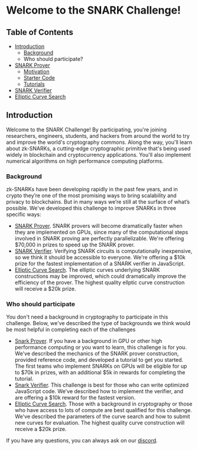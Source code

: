 # Welcome to the SNARK Challenge! 

## Table of Contents

- [Introduction](#introduction)
	+ [Background](#background)
	+ Who should participate?
- [SNARK Prover](https://coinlist.co/build/coda/pages/prover)
	+ [Motivation](https://coinlist.co/build/coda/pages/prover#motivation)
	+ [Starter Code](https://coinlist.co/build/coda/pages/prover#starter-code)
	+ [Tutorials](https://coinlist.co/build/coda/pages/prover#tutorials)
- [SNARK Verifier](https://coinlist.co/build/coda/pages/verifier)
- [Elliptic Curve Search](https://coinlist.co/build/coda/pages/theory)

## Introduction

Welcome to the SNARK Challenge! By participating, you're joining researchers, engineers, students, and hackers from around the world to try and improve the world's cryptography commons. Along the way, you'll learn about zk-SNARKs, a cutting-edge cryptographic primitive that's being used widely in blockchain and cryptocurrency applications. You'll also implement numerical algorithms on high performance computing platforms.

### Background

zk-SNARKs have been developing rapidly in the past few years, and in crypto they’re one of the most promising ways to bring scalability and privacy to blockchains. But in many ways we’re still at the surface of what’s possible. We've developed this challenge to improve SNARKs in three specific ways:

- [SNARK Prover](https://coinlist.co/build/coda/pages/prover). SNARK provers will become dramatically faster when they are implemented on GPUs, since many of the computational steps involved in SNARK proving are perfectly parallelizable. We're offering $70,000 in prizes to speed up the SNARK prover.
- [SNARK Verifier](https://coinlist.co/build/coda/pages/verifier). Verifying SNARK circuits is computationally inexpensive, so we think it should be accessible to everyone. We're offering a $10k prize for the fastest implementation of a SNARK verifier in JavaScript.
- [Elliptic Curve Search](https://coinlist.co/build/coda/pages/theory). The elliptic curves underlying SNARK constructions may be improved, which could dramatically improve the efficiency of the prover. The highest quality ellptic curve construction will receive a $20k prize.

### Who should participate

You don't need a background in cryptography to participate in this challenge. Below, we've described the type of backgrounds we think would be most helpful in completing each of the challenges

- [Snark Prover](https://coinlist.co/build/coda/pages/prover). If you have a background in GPU or other high performance computing or you want to learn, this challenge is for you. We've described the mechanics of the SNARK prover construction, provided reference code, and developed a tutorial to get you started. The first teams who implement SNARKs on GPUs will be eligible for up to $70k in prizes, with an additional $5k in rewards for completing the tutorial.
- [Snark Verifier](https://coinlist.co/build/coda/pages/verifier). This challenge is best for those who can write optimized JavaScript code. We've described how to implement the verifier, and are offering a $10k reward for the fastest version.
- [Elliptic Curve Search](https://coinlist.co/build/coda/pages/theory). Those with a background in cryptography or those who have access to lots of compute are best qualified for this challenge. We've described the parameters of the curve search and how to submit new curves for evaluation. The highest quality curve construction will receive a $20k prize.

If you have any questions, you can always ask on our [discord](https://discord.gg/DUhaJ42).
